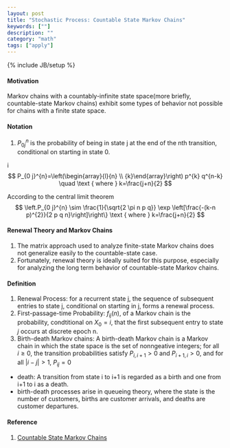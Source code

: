 ```yaml
---
layout: post
title: "Stochastic Process: Countable State Markov Chains"
keywords: [""] 
description: ""
category: "math"
tags: ["apply"]
---
```

{% include JB/setup %}

#### Motivation
Markov chains with a countably-infinite state space(more briefly,
countable-state Markov chains) exhibit some types of behavior not possible for
chains with a finite state space.
#### Notation
1. $P_{0j}^n$ is the probability of being in state j at the end of the nth
   transition, conditional on starting in state 0.

i$$
P_{0 j}^{n}=\left(\begin{array}{l}{n} \\ {k}\end{array}\right) p^{k} q^{n-k}
\quad \text { where } k=\frac{j+n}{2}
$$

According to the central limit theorem <br />
$$
\left.P_{0 j}^{n} \sim \frac{1}{\sqrt{2 \pi n p q}} \exp \left[\frac{-(k-n
p)^{2}}{2 p q n}\right]\right\}
\text { where } k=\frac{j+n}{2}
$$

#### Renewal Theory and Markov Chains
1. The matrix approach used to analyze finite-state Markov chains does not
   generalize easily to the countable-state case.
2. Fortunately, renewal theory is ideally suited for this purpose, especially
   for analyzing the long term behavior of countable-state Markov chains.

#### Definition
1. Renewal Process: for a recurrent state j, the sequence of subsequent entries to
state j, conditional on starting in j, forms a renewal process.
2. First-passage-time Probability: $f_{ij}(n)$, of a Markov chain is the
   probability, condtitional on $X_0=i$, that the first subsequent entry to
   state $j$ occurs at discrete epoch n.
3. Birth-death Markov chains: A birth-death Markov chain is a Markov chain in
   which the state space is the set of nonngeative integers; for all $i\geq 0$,
   the transition probabilities satisfy $P_{i,i+1}>0$ and $P_{i+1,i}>0$, and for
   all $|i-j|>1$, $P_{ij}=0$
- death: A transition from state i to i+1 is regarded as a birth and one from
  i+1 to i as a death.
- birth-death processes arise in queueing theory, where the state is the number
  of customers, births are customer arrivals, and deaths are customer
  departures.




#### Reference
1. [Countable State Markov Chains](https://ocw.mit.edu/courses/electrical-engineering-and-computer-science/6-262-discrete-stochastic-processes-spring-2011/course-notes/MIT6_262S11_chap05.pdf)
